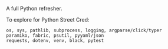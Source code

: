 A full Python refresher.

To explore for Python Street Cred:

```
os, sys, pathlib, subprocess, logging, argparse/click/typer
paramiko, fabric, psutil, pyyaml/json
requests, dotenv, venv, black, pytest
```
